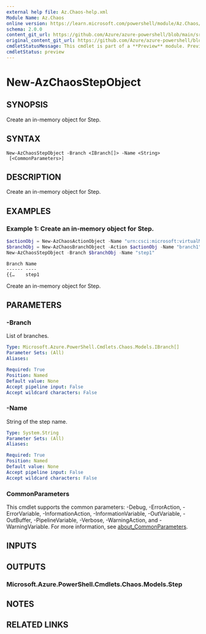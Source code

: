 ```yaml
---
external help file: Az.Chaos-help.xml
Module Name: Az.Chaos
online version: https://learn.microsoft.com/powershell/module/Az.Chaos/new-azchaosstepobject
schema: 2.0.0
content_git_url: https://github.com/Azure/azure-powershell/blob/main/src/Chaos/Chaos/help/New-AzChaosStepObject.md
original_content_git_url: https://github.com/Azure/azure-powershell/blob/main/src/Chaos/Chaos/help/New-AzChaosStepObject.md
cmdletStatusMessage: This cmdlet is part of a **Preview** module. Preview versions aren't recommended for use in production environments. For more information, see https://aka.ms/azps-refstatus.
cmdletStatus: preview
---
```

# New-AzChaosStepObject

## SYNOPSIS
Create an in-memory object for Step.

## SYNTAX

```
New-AzChaosStepObject -Branch <IBranch[]> -Name <String>
 [<CommonParameters>]
```

## DESCRIPTION
Create an in-memory object for Step.

## EXAMPLES

### Example 1: Create an in-memory object for Step.
```powershell
$actionObj = New-AzChaosActionObject -Name "urn:csci:microsoft:virtualMachine:shutdown/1.0" -Type "continuous"
$branchObj = New-AzChaosBranchObject -Action $actionObj -Name "branch1"
New-AzChaosStepObject -Branch $branchObj -Name "step1"
```

```output
Branch Name
------ ----
{{…    step1
```

Create an in-memory object for Step.

## PARAMETERS

### -Branch
List of branches.

```yaml
Type: Microsoft.Azure.PowerShell.Cmdlets.Chaos.Models.IBranch[]
Parameter Sets: (All)
Aliases:

Required: True
Position: Named
Default value: None
Accept pipeline input: False
Accept wildcard characters: False
```

### -Name
String of the step name.

```yaml
Type: System.String
Parameter Sets: (All)
Aliases:

Required: True
Position: Named
Default value: None
Accept pipeline input: False
Accept wildcard characters: False
```

### CommonParameters
This cmdlet supports the common parameters: -Debug, -ErrorAction, -ErrorVariable, -InformationAction, -InformationVariable, -OutVariable, -OutBuffer, -PipelineVariable, -Verbose, -WarningAction, and -WarningVariable. For more information, see [about_CommonParameters](http://go.microsoft.com/fwlink/?LinkID=113216).

## INPUTS

## OUTPUTS

### Microsoft.Azure.PowerShell.Cmdlets.Chaos.Models.Step

## NOTES

## RELATED LINKS

